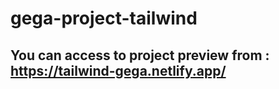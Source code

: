 # gega-project-tailwind
## You can access to project preview from : https://tailwind-gega.netlify.app/
